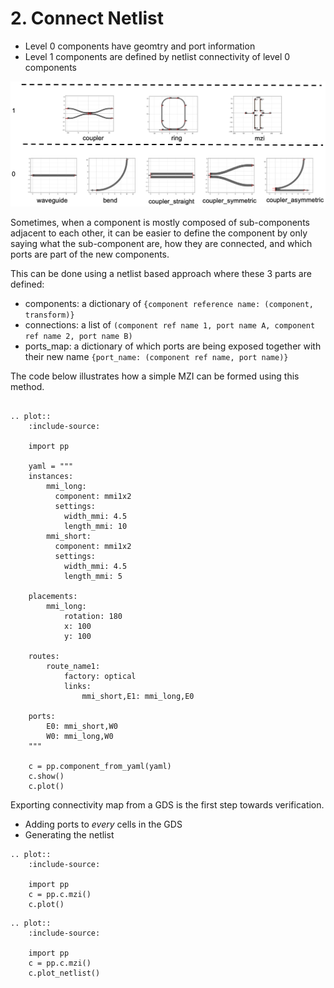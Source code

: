 # 2. Connect Netlist

- Level 0 components have geomtry and port information
- Level 1 components are defined by netlist connectivity of level 0 components

![component levels](images/lib_example.png)

Sometimes, when a component is mostly composed of sub-components adjacent to each
other, it can be easier to define the component by only saying what the
sub-component are, how they are connected, and which ports are part of the
new components.

This can be done using a netlist based approach where these 3 parts are defined:

- components: a dictionary of `{component reference name: (component, transform)}`
- connections: a list of `(component ref name 1, port name A, component ref name 2, port name B)`
- ports_map: a dictionary of which ports are being exposed together with their new name `{port_name: (component ref name, port name)}`

The code below illustrates how a simple MZI can be formed using this method.

```eval_rst

.. plot::
    :include-source:

    import pp

    yaml = """
    instances:
        mmi_long:
          component: mmi1x2
          settings:
            width_mmi: 4.5
            length_mmi: 10
        mmi_short:
          component: mmi1x2
          settings:
            width_mmi: 4.5
            length_mmi: 5

    placements:
        mmi_long:
            rotation: 180
            x: 100
            y: 100

    routes:
        route_name1:
            factory: optical
            links:
                mmi_short,E1: mmi_long,E0

    ports:
        E0: mmi_short,W0
        W0: mmi_long,W0
    """

    c = pp.component_from_yaml(yaml)
    c.show()
    c.plot()
```

Exporting connectivity map from a GDS is the first step towards verification.

- Adding ports to *every* cells in the GDS
- Generating the netlist


```eval_rst
.. plot::
    :include-source:

    import pp
    c = pp.c.mzi()
    c.plot()
```

```eval_rst
.. plot::
    :include-source:

    import pp
    c = pp.c.mzi()
    c.plot_netlist()
```
